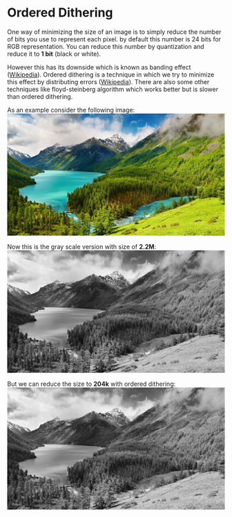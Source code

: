 # Ordered Dithering

One way of minimizing the size of an image is to simply reduce the number of bits you use to represent each pixel. by default this number is 24 bits for RGB representation. You can reduce this number by quantization and reduce it to **1 bit** (black or white).

However this has its downside which is known as banding effect ([Wikipedia](https://en.wikipedia.org/wiki/Colour_banding)).
Ordered dithering is a technique in which we try to minimize this effect by distributing errors ([Wikipedia](https://en.wikipedia.org/wiki/Ordered_dithering)). There are also some other techniques like floyd-steinberg algorithm which works better but is slower than ordered dithering.

As an example consider the following image:
![Original image](./index.jpg)

Now this is the gray scale version with size of **2.2M**:
![Gray scale](./gray-scale.png)

But we can reduce the size to **204k** with ordered dithering:
![Dithered image](./dithered.png)